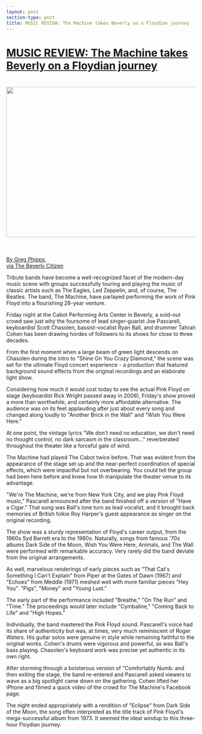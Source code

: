 ```yaml
---
layout: post
section-type: post
title: MUSIC REVIEW: The Machine takes Beverly on a Floydian journey
---
```


<h1><a href="http://beverly.wickedlocal.com/news/20180226/music-review-machine-takes-beverly-on-floydian-journey">MUSIC REVIEW: The Machine takes Beverly on a Floydian journey</a></h1>

<h1><img alt="" src="http://beverly.wickedlocal.com/news/20180226/music-review-machine-takes-beverly-on-floydian-journey" /><img alt="" src="https://i.imgur.com/E2sZOjp.jpg" style="height:400px; width:600px" /></h1>

<p>&nbsp;</p>

<p><a href="http://beverly.wickedlocal.com/news/20180226/music-review-machine-takes-beverly-on-floydian-journey">By Greg Phipps&nbsp;<br />
via The Beverly Citizen</a></p>

<p>Tribute bands have become a well-recognized facet of the modern-day music scene with groups successfully touring and playing the music of classic artists such as The Eagles, Led Zeppelin, and, of course, The Beatles. The band, The Machine, have parlayed performing the work of Pink Floyd into a flourishing 28-year venture.&nbsp;</p>

<p>Friday night at the Cabot Performing Arts Center in Beverly, a sold-out crowd saw just why the foursome of lead singer-guarist Joe Pascarell, keyboardist Scott Chasolen, bassist-vocalist Ryan Ball, and drummer Tahrah Cohen has been drawing hordes of followers to its shows for close to three decades.&nbsp;</p>

<p>From the first moment when a large beam of green light descends on Chasolen during the intro to "Shine On You Crazy Diamond," the scene was set for the ultimate Floyd concert experience - a production that featured background sound effects from the original recordings and an elaborate light show.&nbsp;</p>

<p>Consideirng how much it would cost today to see the actual Pink Floyd on stage (keyboardist Rick Wright passed away in 2008), Friday's show proved a more than worthwhile, and certainly more affordable alternative. The audience was on its feet applauding after just about every song and changed along loudly to "Another Brick in the Wall" and "Wish You Were Here."</p>

<p>At one point, the vintage lyrics "We don't need no education, we don't need no thought control, no dark sarcasm in the classroom..." reverberated throughout the theater like a forceful gale of wind.</p>

<p>The Machine had played The Cabot twice before. That was evident from the appearance of the stage set up and the near-perfect coordination of special effects, which were impactful but not overbearing. You could tell the group had been here before and knew how th manipulate the theater venue to its advantage.&nbsp;</p>

<p>"We're The Machine, we're from New York City, and we play Pink Floyd music," Pascarell announced after the band finished off a version of "Have a Cigar." That song was Ball's lone turn as lead vocalist, and it brought back memories of British folkie Roy Harper's guest appearance as singer on the original recording.&nbsp;</p>

<p>The show was a sturdy representation of Floyd's career output, from the 1960s Syd Barrett era to the 1980s. Naturally, songs from famous '70s albums Dark Side of the Moon, Wish You Were Here, Animals, and The Wall were performed with remarkable accuracy. Very rarely did the band deviate from the original arrangements.&nbsp;</p>

<p>As well, marvelous renderings of early pieces such as "That Cat's Something I Can't Explain" from Piper at the Gates of Dawn (1967) and "Echoes" from Meddle (1971) meshed well with more familiar pieces "Hey You". "Pigs", "Money" and "Young Lust."</p>

<p>The early part of the performance included "Breathe," "On The Run" and "Time." The proceedings would later include "Cymbaline," "Coming Back to Life" and "High Hopes."</p>

<p>Individually, the band mastered the Pink Floyd sound. Pascarell's voice had its share of authenticity but was, at times, very much reminiscent of Roger Waters. His guitar solos were genuine in style while remaining faithful to the original works. Cohen's drums were vigorous and powerful, as was Ball's bass playing. Chasolen's keyboard work was precise yet authentic in its own right.&nbsp;</p>

<p>After storming through a boisterous version of "Comfortably Numb: and then exiting the stage, the band re-entered and Pascarell asked viewers to wave as a big spotlight came down on the gathering. Cohen lifted her iPhone and filmed a quick video of the crowd for The Machine's Facebook page.&nbsp;</p>

<p>The night ended appropriately with a rendition of "Eclipse" from Dark Side of the Moon, the song often interpreted as the title track of Pink Floyd's mega-successful album from 1973. It seemed the ideal windup to this three-hour Floydian journey.&nbsp;</p>
